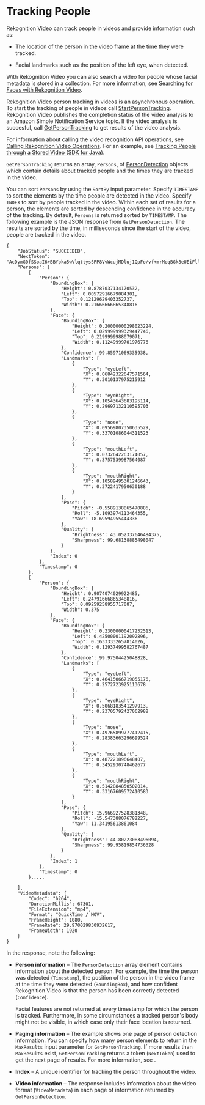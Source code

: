 # Tracking People<a name="persons"></a>

Rekognition Video can track people in videos and provide information such as: 

+ The location of the person in the video frame at the time they were tracked\.

+ Facial landmarks such as the position of the left eye, when detected\. 

With Rekognition Video you can also search a video for people whose facial metadata is stored in a collection\. For more information, see [Searching for Faces with Rekognition Video](collections-search-person.md)\.

Rekognition Video person tracking in videos is an asynchronous operation\. To start the tracking of people in videos call [StartPersonTracking](API_StartPersonTracking.md)\. Rekognition Video publishes the completion status of the video analysis to an Amazon Simple Notification Service topic\. If the video analysis is succesful, call [GetPersonTracking](API_GetPersonTracking.md) to get results of the video analysis\. 

For information about calling the video recognition API operations, see [Calling Rekognition Video Operations](api-video.md)\. For an example, see [Tracking People through a Stored Video \(SDK for Java\)](video-sqs-persons.md)\.

`GetPersonTracking` returns an array, `Persons`, of [PersonDetection](API_PersonDetection.md) objects which contain details about tracked people and the times they are tracked in the video\. 

You can sort `Persons` by using the `SortBy` input parameter\. Specify `TIMESTAMP` to sort the elements by the time people are detected in the video\. Specify `INDEX` to sort by people tracked in the video\. Within each set of results for a person, the elements are sorted by descending confidence in the accuracy of the tracking\. By default, `Persons` is returned sorted by `TIMESTAMP`\. The following example is the JSON response from `GetPersonDetection`\. The results are sorted by the time, in milliseconds since the start of the video, people are tracked in the video\.

```
{
    "JobStatus": "SUCCEEDED",
    "NextToken": "AcDymG0fSSoaI6+BBYpka5wVlqttysSPP8VvWcujMDluj1QpFo/vf+mrMoqBGk8eUEiFlllR6g==",
    "Persons": [
        {
            "Person": {
                "BoundingBox": {
                    "Height": 0.8787037134170532,
                    "Left": 0.00572916679084301,
                    "Top": 0.12129629403352737,
                    "Width": 0.21666666865348816
                },
                "Face": {
                    "BoundingBox": {
                        "Height": 0.20000000298023224,
                        "Left": 0.029999999329447746,
                        "Top": 0.2199999988079071,
                        "Width": 0.11249999701976776
                    },
                    "Confidence": 99.85971069335938,
                    "Landmarks": [
                        {
                            "Type": "eyeLeft",
                            "X": 0.06842322647571564,
                            "Y": 0.3010137975215912
                        },
                        {
                            "Type": "eyeRight",
                            "X": 0.10543643683195114,
                            "Y": 0.29697132110595703
                        },
                        {
                            "Type": "nose",
                            "X": 0.09569807350635529,
                            "Y": 0.33701086044311523
                        },
                        {
                            "Type": "mouthLeft",
                            "X": 0.0732642263174057,
                            "Y": 0.3757539987564087
                        },
                        {
                            "Type": "mouthRight",
                            "X": 0.10589495301246643,
                            "Y": 0.3722417950630188
                        }
                    ],
                    "Pose": {
                        "Pitch": -0.5589138865470886,
                        "Roll": -5.1093974113464355,
                        "Yaw": 18.69594955444336
                    },
                    "Quality": {
                        "Brightness": 43.052337646484375,
                        "Sharpness": 99.68138885498047
                    }
                },
                "Index": 0
            },
            "Timestamp": 0
        },
        {
            "Person": {
                "BoundingBox": {
                    "Height": 0.9074074029922485,
                    "Left": 0.24791666865348816,
                    "Top": 0.09259258955717087,
                    "Width": 0.375
                },
                "Face": {
                    "BoundingBox": {
                        "Height": 0.23000000417232513,
                        "Left": 0.42500001192092896,
                        "Top": 0.16333332657814026,
                        "Width": 0.12937499582767487
                    },
                    "Confidence": 99.97504425048828,
                    "Landmarks": [
                        {
                            "Type": "eyeLeft",
                            "X": 0.46415066719055176,
                            "Y": 0.2572723925113678
                        },
                        {
                            "Type": "eyeRight",
                            "X": 0.5068183541297913,
                            "Y": 0.23705792427062988
                        },
                        {
                            "Type": "nose",
                            "X": 0.49765899777412415,
                            "Y": 0.28383663296699524
                        },
                        {
                            "Type": "mouthLeft",
                            "X": 0.487221896648407,
                            "Y": 0.3452930748462677
                        },
                        {
                            "Type": "mouthRight",
                            "X": 0.5142884850502014,
                            "Y": 0.33167609572410583
                        }
                    ],
                    "Pose": {
                        "Pitch": 15.966927528381348,
                        "Roll": -15.547388076782227,
                        "Yaw": 11.34195613861084
                    },
                    "Quality": {
                        "Brightness": 44.80223083496094,
                        "Sharpness": 99.95819854736328
                    }
                },
                "Index": 1
            },
            "Timestamp": 0
        }.....

    ],
    "VideoMetadata": {
        "Codec": "h264",
        "DurationMillis": 67301,
        "FileExtension": "mp4",
        "Format": "QuickTime / MOV",
        "FrameHeight": 1080,
        "FrameRate": 29.970029830932617,
        "FrameWidth": 1920
    }
}
```

In the response, note the following:

+ **Person information** – The `PersonDetection` array element contains information about the detected person\. For example, the time the person was detected \(`Timestamp`\), the position of the person in the video frame at the time they were detected \(`BoundingBox`\), and how confident Rekognition Video is that the person has been correctly detected \(`Confidence`\)\.

  Facial features are not returned at every timestamp for which the person is tracked\. Furthermore, in some circumstances a tracked person's body might not be visible, in which case only their face location is returned\.

+ **Paging information** – The example shows one page of person detection information\. You can specify how many person elements to return in the `MaxResults` input parameter for `GetPersonTracking`\. If more results than `MaxResults` exist, `GetPersonTracking` returns a token \(`NextToken`\) used to get the next page of results\. For more information, see [](api-video.md#api-video-get)\.

+ **Index** – A unique identifier for tracking the person throughout the video\. 

+ **Video information** – The response includes information about the video format \(`VideoMetadata`\) in each page of information returned by `GetPersonDetection`\.